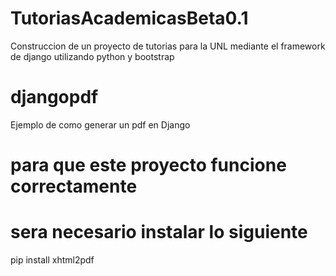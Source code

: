 # TutoriasAcademicasBeta0.1
Construccion de un proyecto de tutorias para la UNL mediante el framework de django utilizando python y bootstrap
# djangopdf
Ejemplo de como generar un pdf en Django

# para que este proyecto funcione correctamente 
# sera necesario instalar lo siguiente

pip install xhtml2pdf
